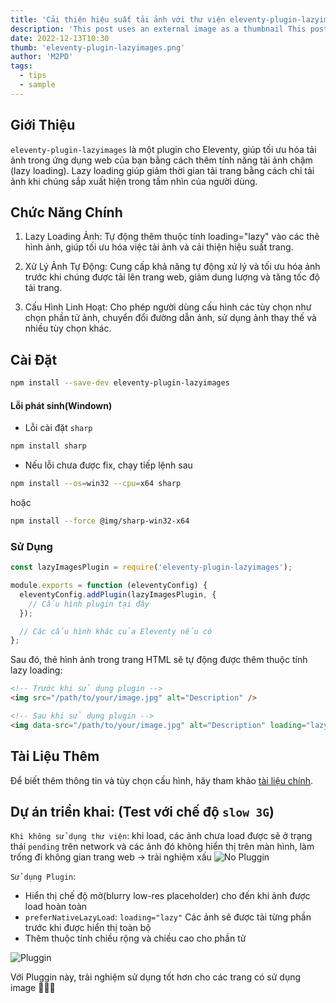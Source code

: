 ```yaml
---
title: 'Cải thiện hiệu suất tải ảnh với thư viện eleventy-plugin-lazyimages trong 11ty'
description: 'This post uses an external image as a thumbnail This post uses an external image as a thumbnail'
date: 2022-12-13T10:30
thumb: 'eleventy-plugin-lazyimages.png'
author: 'M2PD'
tags:
  - tips
  - sample
---
```


## Giới Thiệu

`eleventy-plugin-lazyimages` là một plugin cho Eleventy, giúp tối ưu hóa tải ảnh trong ứng dụng web của bạn bằng cách thêm tính năng tải ảnh chậm (lazy loading). Lazy loading giúp giảm thời gian tải trang bằng cách chỉ tải ảnh khi chúng sắp xuất hiện trong tầm nhìn của người dùng.

## Chức Năng Chính

1. Lazy Loading Ảnh: Tự động thêm thuộc tính loading="lazy" vào các thẻ hình ảnh, giúp tối ưu hóa việc tải ảnh và cải thiện hiệu suất trang.

2. Xử Lý Ảnh Tự Động: Cung cấp khả năng tự động xử lý và tối ưu hóa ảnh trước khi chúng được tải lên trang web, giảm dung lượng và tăng tốc độ tải trang.

3. Cấu Hình Linh Hoạt: Cho phép người dùng cấu hình các tùy chọn như chọn phần tử ảnh, chuyển đổi đường dẫn ảnh, sử dụng ảnh thay thế và nhiều tùy chọn khác.

## Cài Đặt

```sh
npm install --save-dev eleventy-plugin-lazyimages
```

#### Lỗi phát sinh(Windown)

- Lỗi cài đặt `sharp`

```sh
npm install sharp
```

- Nếu lỗi chưa được fix, chạy tiếp lệnh sau

```sh
npm install --os=win32 --cpu=x64 sharp
```

hoặc

```sh
npm install --force @img/sharp-win32-x64
```

### Sử Dụng

```js
const lazyImagesPlugin = require('eleventy-plugin-lazyimages');

module.exports = function (eleventyConfig) {
  eleventyConfig.addPlugin(lazyImagesPlugin, {
    // Cấu hình plugin tại đây
  });

  // Các cấu hình khác của Eleventy nếu có
};
```

Sau đó, thẻ hình ảnh trong trang HTML sẽ tự động được thêm thuộc tính lazy loading:

```html
<!-- Trước khi sử dụng plugin -->
<img src="/path/to/your/image.jpg" alt="Description" />

<!-- Sau khi sử dụng plugin -->
<img data-src="/path/to/your/image.jpg" alt="Description" loading="lazy" />
```

## Tài Liệu Thêm

Để biết thêm thông tin và tùy chọn cấu hình, hãy tham khảo [tài liệu chính](https://github.com/liamfiddler/eleventy-plugin-lazyimages).

## Dự án triển khai: (Test với chế độ `slow 3G`)

`Khi không sử dụng thư viện`: khi load, các ảnh chưa load được sẽ ở trạng thái `pending` trên network và các ảnh đó không hiển thị trên màn hình, làm trống đi không gian trang web -> trải nghiệm xấu
![No Pluggin](/assets/img/posts/slow-3g.gif)

`Sử dụng Plugin`:

- Hiển thị chế độ mờ(blurry low-res placeholder) cho đến khi ảnh được load hoàn toàn
- `preferNativeLazyLoad`: `loading="lazy"` Các ảnh sẽ được tải từng phần trước khi được hiển thị toàn bộ
- Thêm thuộc tính chiều rộng và chiều cao cho phần tử

![Pluggin](/assets/img/posts/loading-image.gif)

Với Pluggin này, trải nghiệm sử dụng tốt hơn cho các trang có sử dụng image 🎉🎉🎉
